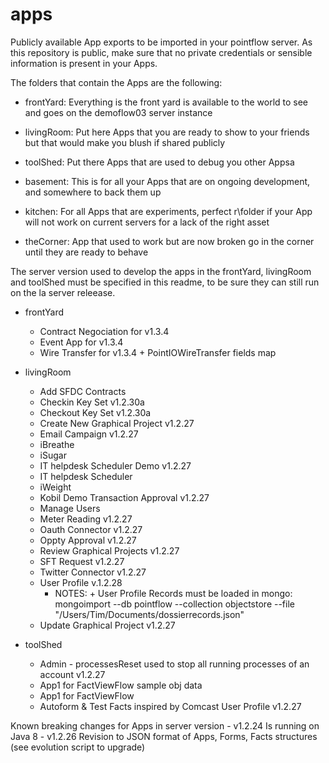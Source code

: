 # apps

Publicly available App exports to be imported in your pointflow server.
As this repository is public, make sure that no private credentials or sensible information is present in your Apps.

The folders that contain the Apps are the following:
* frontYard: Everything is the front yard is available to the world to see and goes on the demoflow03 server instance
* livingRoom: Put here Apps that you are ready to show to your friends but that would make you blush if shared publicly
* toolShed: Put there Apps that are used to debug you other Appsa

* basement: This is for all your Apps that are on ongoing development, and somewhere to back them up 
* kitchen: For all Apps that are experiments, perfect r\folder if your App will not work on current servers for a lack of the right asset
* theCorner: App that used to work but are now broken go in the corner until they are ready to behave

The server version used to develop the apps in the frontYard, livingRoom and toolShed must be specified in this readme, to be sure they can still run on the la server releease.


* frontYard
    - Contract Negociation for v1.3.4
    - Event App for v1.3.4
    - Wire Transfer for v1.3.4 + PointIOWireTransfer fields map
    
* livingRoom
	- Add SFDC Contracts
	- Checkin Key Set v1.2.30a
	- Checkout Key Set v1.2.30a
	- Create New Graphical Project 		v1.2.27
	- Email Campaign	v1.2.27
	- iBreathe
	- iSugar
	- IT helpdesk Scheduler Demo 	v1.2.27
	- IT helpdesk Scheduler
	- iWeight
	- Kobil Demo Transaction Approval 	v1.2.27
	- Manage Users
	- Meter Reading 	v1.2.27
	- Oauth Connector 	v1.2.27
	- Oppty Approval 	v1.2.27
	- Review Graphical Projects 	v1.2.27
	- SFT Request 	v1.2.27
	- Twitter Connector 	v1.2.27
	- User Profile  v.1.2.28
		* NOTES: + User Profile Records must be loaded in mongo: mongoimport --db pointflow --collection objectstore --file "/Users/Tim/Documents/dossierrecords.json"
	- Update Graphical Project 		v1.2.27

* toolShed
	- Admin - processesReset used to stop all running processes of an account	v1.2.27
	- App1 for FactViewFlow sample obj data
	- App1 for FactViewFlow
	- Autoform & Test Facts inspired by Comcast User Profile 		v1.2.27

Known breaking changes for Apps in server version
	- v1.2.24 Is running on Java 8
	- v1.2.26 Revision to JSON format of Apps, Forms, Facts structures (see evolution script to upgrade)